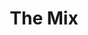 ---
layout: wine
year: 2013
title: The Mix
sub:
bg-image: /app/images/tempranillo.jpg
color-image: /app/images/wine--the-mix.jpg
blurb: "A unique wine, rich and deep in color and complimented with lingering notes of black cherry, tobacco, and cassis."
intro:
    title:
    content:
tec:
    tasting:
    appellation:
    varietal:
        - 40% Garnacha
        - 30% Tempranillo
        - 30% Monastrell
    alcohol: 13.8%​
    vineyards:
    cases: 
    barrel:
    accolades:
    pairing:
    cents:
image: /app/images/bottle--the-mix.png
price:
club:
techsheet:
---